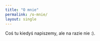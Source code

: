 ```yaml
---
title: "O mnie"
permalink: /o-mnie/
layout: single
---
```


Coś tu kiedyś napiszemy, ale na razie nie :).
